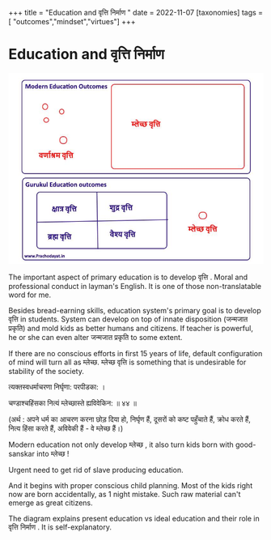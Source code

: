 +++
title = "Education and वृत्ति निर्माण "
date = 2022-11-07
[taxonomies]
tags = [ "outcomes","mindset","virtues"]
+++

# Education and वृत्ति निर्माण

![Untitled](edu_005_education_moral_development.png)

The important aspect of primary education is to develop वृत्ति . Moral and professional conduct in layman's English. It is one of those non-translatable word for me.

Besides bread-earning skills, education system's primary goal is to develop वृत्ति in students. System can develop on top of innate disposition (जन्मजात प्रकृति) and mold kids as better humans and citizens. If teacher is powerful, he or she can even alter जन्मजात प्रकृति to some extent.

If there are no conscious efforts in first 15 years of life, default configuration of mind will turn all as म्लेच्छ. म्लेच्छ वृत्ति is something that is undesirable for stability of the society.

त्यक्तस्वधर्माचरणा निर्घृणा: परपीडका: ।

चण्डाश्चहिंसका नित्यं म्लेच्छास्ते ह्यविवेकिन: ॥ ४४ ॥

(अर्थ :  अपने धर्म का आचरण करना छोड़ दिया हो, निर्घृण हैं, दूसरों को कष्ट  पहुँचाते हैं, क्रोध करते हैं, नित्य हिंसा करते हैं, अविवेकी हैं - वे म्लेच्छ हैं।)

Modern education not only develop म्लेच्छ , it also turn kids born with good-sanskar into म्लेच्छ !

Urgent need to get rid of slave producing education.

And it begins with proper conscious child planning. Most of the kids right now are born accidentally, as 1 night mistake. Such raw material can't emerge as great citizens.

The diagram explains present education vs ideal education and their role in वृत्ति निर्माण . It is self-explanatory.